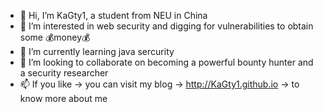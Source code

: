 - 👋 Hi, I’m KaGty1, a student from NEU in China
- 👀 I’m interested in web security and digging for vulnerabilities to obtain some 💰money💰
- 🌱 I’m currently learning java sercurity
- 💞️ I’m looking to collaborate on becoming a powerful bounty hunter and a security researcher
- 📫 If you like -> you can visit my blog -> http://KaGty1.github.io -> to know more about me
